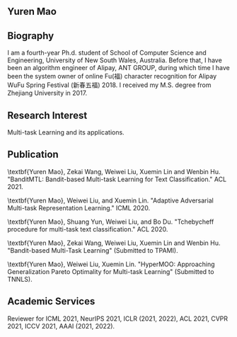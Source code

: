 ## Yuren Mao

## Biography

I am a fourth-year Ph.d. student of School of Computer Science and Engineering, University of New South Wales, Australia. Before that, I have been an algorithm engineer of Alipay, ANT GROUP, during which time I have been the system owner of online Fu(福) character recognition for Alipay WuFu Spring Festival (新春五福) 2018. I received my M.S. degree from Zhejiang University in 2017. 

## Research Interest

Multi-task Learning and its applications.


## Publication

\textbf{Yuren Mao}, Zekai Wang, Weiwei Liu, Xuemin Lin and Wenbin Hu. "BanditMTL: Bandit-based Multi-task Learning for Text Classification." ACL 2021.


\textbf{Yuren Mao}, Weiwei Liu, and Xuemin Lin. "Adaptive Adversarial Multi-task Representation Learning." ICML 2020.

\textbf{Yuren Mao}, Shuang Yun, Weiwei Liu, and Bo Du. "Tchebycheff procedure for multi-task text classification." ACL 2020.

\textbf{Yuren Mao}, Zekai Wang, Weiwei Liu, Xuemin Lin and Wenbin Hu. "Bandit-based Multi-Task Learning" (Submitted to TPAMI).

\textbf{Yuren Mao}, Weiwei Liu, Xuemin Lin. "HyperMOO: Approaching Generalization Pareto Optimality  for Multi-task Learning" (Submitted to TNNLS).

## Academic Services

Reviewer for  ICML 2021, NeurIPS 2021, ICLR (2021, 2022), ACL 2021, CVPR 2021, ICCV 2021, AAAI (2021, 2022).
